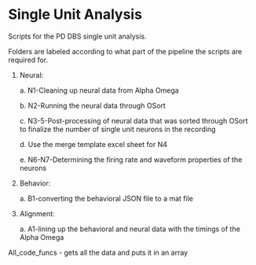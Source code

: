 # Single Unit Analysis
Scripts for the PD DBS single unit analysis.

Folders are labeled according to what part of the pipeline the scripts are required for.

1. Neural:

      a. N1-Cleaning up neural data from Alpha Omega

      b. N2-Running the neural data through OSort

      c. N3-5-Post-processing of neural data that was sorted through OSort to finalize the number of single unit neurons in the recording

      d. Use the merge template excel sheet for N4
      
      e. N6-N7-Determining the firing rate and waveform properties of the neurons
   
3. Behavior:
   
      a. B1-converting the behavioral JSON file to a mat file
   
5. Alignment:

      a. A1-lining up the behavioral and neural data with the timings of the Alpha Omega


 All_code_funcs - gets all the data and puts it in an array 
